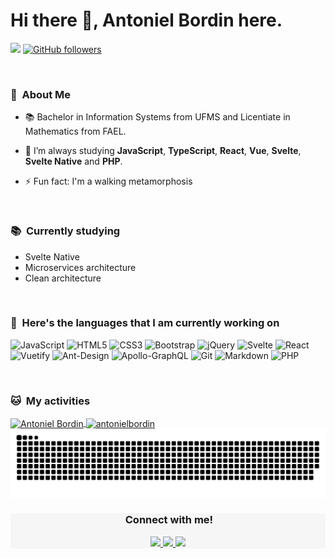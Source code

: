 <div>
 
# Hi there 👋, Antoniel Bordin here. 
![](https://visitor-badge.glitch.me/badge?page_id=antonielbordin.antonielbordin)
[![GitHub followers](https://img.shields.io/github/followers/antonielbordin.svg?style=social&label=Follow)](https://github.com/antonielbordin?tab=followers)
 
 <br/>

</div>

<div>
  
  ### 🤵 &nbsp;About Me

  - 📚 Bachelor in Information Systems from UFMS and Licentiate in Mathematics from FAEL.   

  - 🌱  I’m always studying **JavaScript**, **TypeScript**, **React**, **Vue**, **Svelte**, **Svelte Native** and **PHP**.

   - ⚡ Fun fact: I'm a walking metamorphosis

  <br>
  
</div>

<div>

  ### 📚 &nbsp;Currently studying

  - Svelte Native
  - Microservices architecture
  - Clean architecture
  
  <br>
  
</div>

<div>
  
  ### 🧭 &nbsp;Here's the languages that I am currently working on
  
 ![JavaScript](https://img.shields.io/badge/JavaScript-F7DF1E?style=for-the-badge&logo=javascript&logoColor=black)
 ![HTML5](https://img.shields.io/badge/HTML5-E34F26?style=for-the-badge&logo=html5&logoColor=white)
 ![CSS3](https://img.shields.io/badge/CSS3-1572B6?style=for-the-badge&logo=css3&logoColor=white)
 ![Bootstrap](https://img.shields.io/badge/bootstrap-563D7C?style=for-the-badge&logo=bootstrap&logoColor=white)
 ![jQuery](https://img.shields.io/badge/jquery-%230769AD.svg?style=for-the-badge&logo=jquery&logoColor=white)
 ![Svelte](https://img.shields.io/badge/svelte%20-%23F05033?style=for-the-badge&logo=svelte&logoColor=white)
 ![React](https://img.shields.io/badge/React-20232A?style=for-the-badge&logo=react&logoColor=%2361DAFB)
 ![Vuetify](https://img.shields.io/badge/Vuetify-1867C0?style=for-the-badge&logo=vuetify&logoColor=AEDDFF)
 ![Ant-Design](https://img.shields.io/badge/AntDesign-%230170FE?style=for-the-badge&logo=ant-design&logoColor=white)
 ![Apollo-GraphQL](https://img.shields.io/badge/ApolloGraphQL-311C87?style=for-the-badge&logo=apollo-graphql)
 ![Git](https://img.shields.io/badge/git-F05033?style=for-the-badge&logo=git&logoColor=white)
 ![Markdown](https://img.shields.io/badge/Markdown-000000?style=for-the-badge&logo=markdown&logoColor=white)
 ![PHP](https://img.shields.io/badge/php-%230077B5?style=for-the-badge&logo=php&logoColor=white)   
 
  <br>
  
</div>


<div>

  ### 🐱 &nbsp;My activities
  <a href="https://github.com/antonielbordin">
    <img width=450 height=170 align="center" alt="Antoniel Bordin" src="https://github-readme-stats.vercel.app/api?username=antonielbordin&theme=react&show_icons=true&bg_color=0D1117&hide_border=true&count_private=true" />
  </a>
  
  <a href="https://github.com/antonielbordin">
    <img align="center" alt="antonielbordin" src="https://github-readme-stats.vercel.app/api/top-langs/?username=antonielbordin&theme=react&layout=compact&bg_color=0D1117&hide_border=true&count_private=true" />
  </a>
  
   <br>
</div>


<div align="center">
  <img src="https://github.com/antonielbordin/antonielbordin/blob/output/github-contribution-grid-snake.svg" alt="snake"></center>
</div>

<!-- https://github.com/Ayan-thecodeking/antonielbordin/blob/output/github-contribution-grid-snake.gif?raw=true -->


<div align="center" style="width:100%;background:#f6f6f6">
  
  ### &nbsp;Connect with me!
    
  <a href="https://www.linkedin.com/in/antonielbordin/" target="_blank">
   <img src="https://img.shields.io/badge/linkedin-%230077B5.svg?&style=for-the-badge&logo=linkedin&logoColor=white" />
  </a>

  <a href="https://twitter.com/antonielbordin/" target="_blank">
   <img src = "https://img.shields.io/badge/twitter-%2320A1F1.svg?&style=for-the-badge&logo=twitter&logoColor=white">
  </a>

  <a href="https://antonielbordin.github.io/curriculum/" target="_blank">
   <img src="https://img.shields.io/badge/curriculum-%23292929.svg?&style=for-the-badge" />
  </a>
 
  <br>
  
</div>

